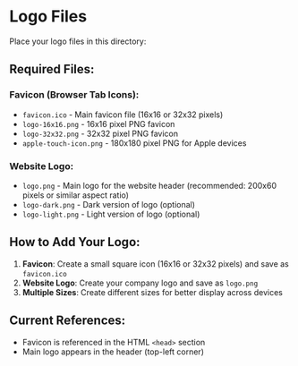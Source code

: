 # Logo Files

Place your logo files in this directory:

## Required Files:

### Favicon (Browser Tab Icons):
- `favicon.ico` - Main favicon file (16x16 or 32x32 pixels)
- `logo-16x16.png` - 16x16 pixel PNG favicon
- `logo-32x32.png` - 32x32 pixel PNG favicon  
- `apple-touch-icon.png` - 180x180 pixel PNG for Apple devices

### Website Logo:
- `logo.png` - Main logo for the website header (recommended: 200x60 pixels or similar aspect ratio)
- `logo-dark.png` - Dark version of logo (optional)
- `logo-light.png` - Light version of logo (optional)

## How to Add Your Logo:

1. **Favicon**: Create a small square icon (16x16 or 32x32 pixels) and save as `favicon.ico`
2. **Website Logo**: Create your company logo and save as `logo.png`
3. **Multiple Sizes**: Create different sizes for better display across devices

## Current References:
- Favicon is referenced in the HTML `<head>` section
- Main logo appears in the header (top-left corner) 